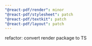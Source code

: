```yaml
---
"@react-pdf/render": minor
"@react-pdf/stylesheet": patch
"@react-pdf/textkit": patch
"@react-pdf/layout": patch
---
```


refactor: convert render package to TS
